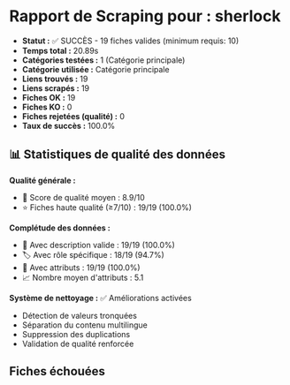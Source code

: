 # Rapport de Scraping pour : sherlock
- **Statut :** ✅ SUCCÈS - 19 fiches valides (minimum requis: 10)
- **Temps total :** 20.89s
- **Catégories testées :** 1 (Catégorie principale)
- **Catégorie utilisée :** Catégorie principale
- **Liens trouvés :** 19
- **Liens scrapés :** 19
- **Fiches OK :** 19
- **Fiches KO :** 0
- **Fiches rejetées (qualité) :** 0
- **Taux de succès :** 100.0%

## 📊 Statistiques de qualité des données

**Qualité générale :**
- 🎯 Score de qualité moyen : 8.9/10
- ⭐ Fiches haute qualité (≥7/10) : 19/19 (100.0%)

**Complétude des données :**
- 📝 Avec description valide : 19/19 (100.0%)
- 🏷️ Avec rôle spécifique : 18/19 (94.7%)
- 🔖 Avec attributs : 19/19 (100.0%)
- 📈 Nombre moyen d'attributs : 5.1

**Système de nettoyage :** ✅ Améliorations activées
- Détection de valeurs tronquées
- Séparation du contenu multilingue  
- Suppression des duplications
- Validation de qualité renforcée

## Fiches échouées
